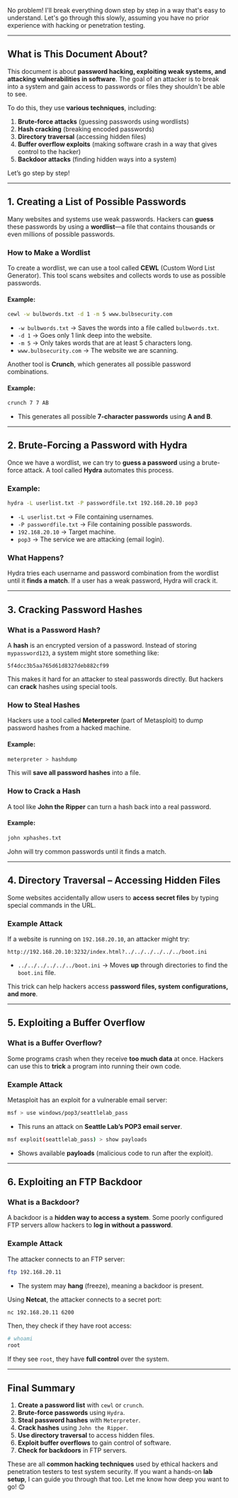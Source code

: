 No problem! I'll break everything down step by step in a way that's easy to understand. Let's go through this slowly, assuming you have no prior experience with hacking or penetration testing.  

---

## **What is This Document About?**
This document is about **password hacking, exploiting weak systems, and attacking vulnerabilities in software**. The goal of an attacker is to break into a system and gain access to passwords or files they shouldn't be able to see.

To do this, they use **various techniques**, including:
1. **Brute-force attacks** (guessing passwords using wordlists)
2. **Hash cracking** (breaking encoded passwords)
3. **Directory traversal** (accessing hidden files)
4. **Buffer overflow exploits** (making software crash in a way that gives control to the hacker)
5. **Backdoor attacks** (finding hidden ways into a system)

Let’s go step by step!

---

## **1. Creating a List of Possible Passwords**
Many websites and systems use weak passwords. Hackers can **guess** these passwords by using a **wordlist**—a file that contains thousands or even millions of possible passwords.

### **How to Make a Wordlist**
To create a wordlist, we can use a tool called **CEWL** (Custom Word List Generator). This tool scans websites and collects words to use as possible passwords.

#### **Example:**
```bash
cewl -w bulbwords.txt -d 1 -m 5 www.bulbsecurity.com
```
- `-w bulbwords.txt` → Saves the words into a file called `bulbwords.txt`.
- `-d 1` → Goes only 1 link deep into the website.
- `-m 5` → Only takes words that are at least 5 characters long.
- `www.bulbsecurity.com` → The website we are scanning.

Another tool is **Crunch**, which generates all possible password combinations.

#### **Example:**
```bash
crunch 7 7 AB
```
- This generates all possible **7-character passwords** using **A and B**.

---

## **2. Brute-Forcing a Password with Hydra**
Once we have a wordlist, we can try to **guess a password** using a brute-force attack. A tool called **Hydra** automates this process.

### **Example:**
```bash
hydra -L userlist.txt -P passwordfile.txt 192.168.20.10 pop3
```
- `-L userlist.txt` → File containing usernames.
- `-P passwordfile.txt` → File containing possible passwords.
- `192.168.20.10` → Target machine.
- `pop3` → The service we are attacking (email login).

### **What Happens?**
Hydra tries each username and password combination from the wordlist until it **finds a match**. If a user has a weak password, Hydra will crack it.

---

## **3. Cracking Password Hashes**
### **What is a Password Hash?**
A **hash** is an encrypted version of a password. Instead of storing `mypassword123`, a system might store something like:

```
5f4dcc3b5aa765d61d8327deb882cf99
```
This makes it hard for an attacker to steal passwords directly. But hackers can **crack** hashes using special tools.

### **How to Steal Hashes**
Hackers use a tool called **Meterpreter** (part of Metasploit) to dump password hashes from a hacked machine.

#### **Example:**
```bash
meterpreter > hashdump
```
This will **save all password hashes** into a file.

### **How to Crack a Hash**
A tool like **John the Ripper** can turn a hash back into a real password.

#### **Example:**
```bash
john xphashes.txt
```
John will try common passwords until it finds a match.

---

## **4. Directory Traversal – Accessing Hidden Files**
Some websites accidentally allow users to **access secret files** by typing special commands in the URL.

### **Example Attack**
If a website is running on `192.168.20.10`, an attacker might try:

```
http://192.168.20.10:3232/index.html?../../../../../../boot.ini
```
- `../../../../../../boot.ini` → Moves **up** through directories to find the `boot.ini` file.

This trick can help hackers access **password files, system configurations, and more**.

---

## **5. Exploiting a Buffer Overflow**
### **What is a Buffer Overflow?**
Some programs crash when they receive **too much data** at once. Hackers can use this to **trick** a program into running their own code.

### **Example Attack**
Metasploit has an exploit for a vulnerable email server:
```bash
msf > use windows/pop3/seattlelab_pass
```
- This runs an attack on **Seattle Lab’s POP3 email server**.

```bash
msf exploit(seattlelab_pass) > show payloads
```
- Shows available **payloads** (malicious code to run after the exploit).

---

## **6. Exploiting an FTP Backdoor**
### **What is a Backdoor?**
A backdoor is a **hidden way to access a system**. Some poorly configured FTP servers allow hackers to **log in without a password**.

### **Example Attack**
The attacker connects to an FTP server:
```bash
ftp 192.168.20.11
```
- The system may **hang** (freeze), meaning a backdoor is present.

Using **Netcat**, the attacker connects to a secret port:
```bash
nc 192.168.20.11 6200
```
Then, they check if they have root access:
```bash
# whoami
root
```
If they see `root`, they have **full control** over the system.

---

## **Final Summary**
1. **Create a password list** with `cewl` or `crunch`.
2. **Brute-force passwords** using `Hydra`.
3. **Steal password hashes** with `Meterpreter`.
4. **Crack hashes** using `John the Ripper`.
5. **Use directory traversal** to access hidden files.
6. **Exploit buffer overflows** to gain control of software.
7. **Check for backdoors** in FTP servers.

These are all **common hacking techniques** used by ethical hackers and penetration testers to test system security. If you want a hands-on **lab setup**, I can guide you through that too. Let me know how deep you want to go! 😊
